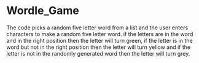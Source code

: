# Wordle_Game
The code picks a random five letter word from a list and the user enters characters to make a random five letter word. if the letters are in the word and in the right position then the letter will turn green, if the letter is in the word but not in the right position then the letter will turn yellow and if the letter is not in the randomly generated word then the letter will turn grey.
